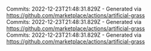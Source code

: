 Commits: 2022-12-23T21:48:31.829Z - Generated via https://github.com/marketplace/actions/artificial-grass
<br>
Commits: 2022-12-23T21:48:31.829Z - Generated via https://github.com/marketplace/actions/artificial-grass
<br>
Commits: 2022-12-23T21:48:31.829Z - Generated via https://github.com/marketplace/actions/artificial-grass
<br>
